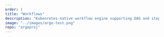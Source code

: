 ```yaml
---
order: 1
title: "Workflows"
description: "Kubenretes-native workflow engine supporting DAG and step-based workflows."
image: "../images/argo-test.png"
repo: "argoproj"
---
```

